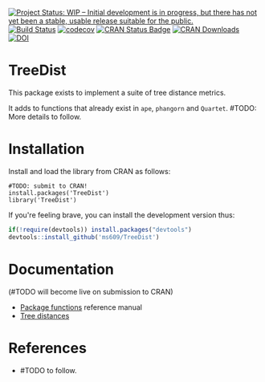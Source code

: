 [![Project Status: WIP – Initial development is in progress, but there has not yet been a stable, usable release suitable for the public.](http://www.repostatus.org/badges/latest/wip.svg)](http://www.repostatus.org/#wip)<!--[![Project Status: Inactive – The project has reached a stable, usable state but is no longer being actively developed; support/maintenance will be provided as time allows.](http://www.repostatus.org/badges/latest/inactive.svg)](http://www.repostatus.org/#inactive)-->
[![Build Status](https://travis-ci.com/ms609/TreeDist.svg?branch=master)](https://travis-ci.com/ms609/TreeDist)
[![codecov](https://codecov.io/gh/ms609/TreeDist/branch/master/graph/badge.svg)](https://codecov.io/gh/ms609/TreeDist)
[![CRAN Status Badge](http://www.r-pkg.org/badges/version/TreeDist)](https://cran.r-project.org/package=TreeDist)
[![CRAN Downloads](http://cranlogs.r-pkg.org/badges/TreeDist)](https://cran.r-project.org/package=TreeDist)
[![DOI](https://zenodo.org/badge/98171642.svg)](https://zenodo.org/badge/latestdoi/98171642)

# TreeDist
This package exists to implement a suite of tree distance metrics.

It adds to functions that already exist in `ape`, `phangorn` and `Quartet`. #TODO: More details to follow.

# Installation


Install and load the library from CRAN as follows:
```
#TODO: submit to CRAN!
install.packages('TreeDist')
library('TreeDist')
```

If you're feeling brave, you can install the development version thus:
```r
if(!require(devtools)) install.packages("devtools")
devtools::install_github('ms609/TreeDist')
```


# Documentation

(#TODO will become live on submission to CRAN)
- [Package functions](https://CRAN.R-project.org/package=TreeDist/TreeDist.pdf) reference manual
- [Tree distances](https://CRAN.R-project.org/package=TreeDist/vignettes/tree-distances.html)

# References

 - #TODO to follow.